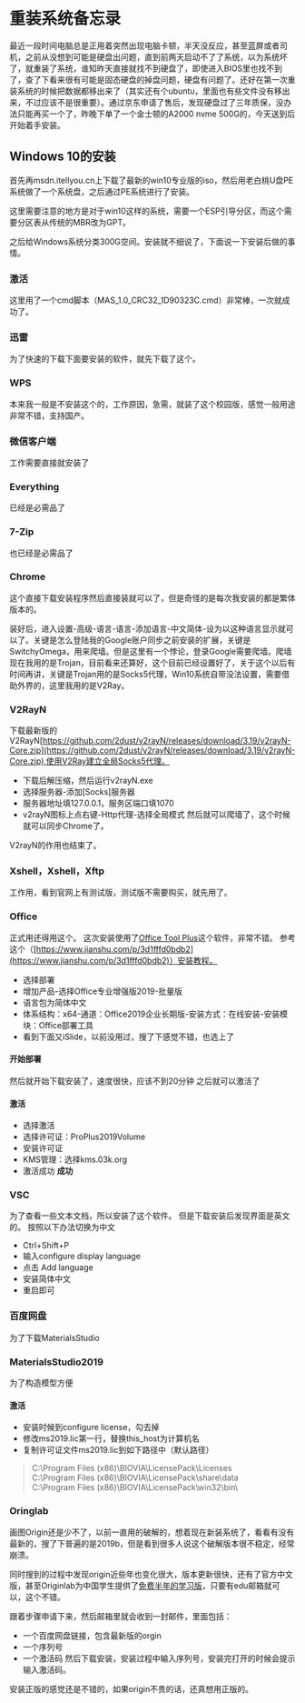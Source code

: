 # 重装系统备忘录
最近一段时间电脑总是正用着突然出现电脑卡顿，半天没反应，甚至蓝屏或者司机，之前从没想到可能是硬盘出问题，直到前两天启动不了了系统，以为系统坏了，就重装了系统，谁知昨天直接就找不到硬盘了，即使进入BIOS里也找不到了，查了下看来很有可能是固态硬盘的掉盘问题，硬盘有问题了。还好在第一次重装系统的时候把数据都移出来了（其实还有个ubuntu，里面也有些文件没有移出来，不过应该不是很重要）。通过京东申请了售后，发现硬盘过了三年质保，没办法只能再买一个了，昨晚下单了一个金士顿的A2000 nvme 500G的，今天送到后开始着手安装。
## Windows 10的安装
首先再msdn.itellyou.cn上下载了最新的win10专业版的iso，然后用老白桃U盘PE系统做了一个系统盘，之后通过PE系统进行了安装。

这里需要注意的地方是对于win10这样的系统，需要一个ESP引导分区，而这个需要分区表从传统的MBR改为GPT。

之后给Windows系统分类300G空间。安装就不细说了，下面说一下安装后做的事情。
### 激活
这里用了一个cmd脚本（MAS_1.0_CRC32_1D90323C.cmd）非常棒，一次就成功了。

### 迅雷
为了快速的下载下面要安装的软件，就先下载了这个。
### WPS
本来我一般是不安装这个的，工作原因，急需，就装了这个校园版，感觉一般用途非常不错，支持国产。
### 微信客户端
工作需要直接就安装了
### Everything
已经是必需品了
### 7-Zip
也已经是必需品了
### Chrome
这个直接下载安装程序然后直接装就可以了，但是奇怪的是每次我安装的都是繁体版本的。

装好后，进入设置-高级-语言-语言-添加语言-中文简体-设为以这种语言显示就可以了。关键是怎么登陆我的Google账户同步之前安装的扩展，关键是SwitchyOmega，用来爬墙。但是这里有一个悖论，登录Google需要爬墙。爬墙现在我用的是Trojan，目前看来还算好，这个目前已经设置好了，关于这个以后有时间再讲，关键是Trojan用的是Socks5代理，Win10系统自带没法设置，需要借助外界的，这里我用的是V2Ray。
### V2RayN
下载最新版的V2RayN[https://github.com/2dust/v2rayN/releases/download/3.19/v2rayN-Core.zip](https://github.com/2dust/v2rayN/releases/download/3.19/v2rayN-Core.zip),使用V2Ray建立全局Socks5代理。
* 下载后解压缩，然后运行v2rayN.exe
* 选择服务器-添加[Socks]服务器
* 服务器地址填127.0.0.1，服务区端口填1070
* v2rayN图标上点右键-Http代理-选择全局模式
然后就可以爬墙了，这个时候就可以同步Chrome了。

V2rayN的作用也结束了。
### Xshell，Xshell，Xftp
工作用，看到官网上有测试版，测试版不需要购买，就先用了。

### Office
正式用还得用这个。
这次安装使用了[Office Tool Plus](https://otp.landian.vip/zh-cn/download.html)这个软件，非常不错。
参考这个（[https://www.jianshu.com/p/3d1fffd0bdb2](https://www.jianshu.com/p/3d1fffd0bdb2)）安装教程。
* 选择部署
* 增加产品-选择Office专业增强版2019-批量版
* 语言包为简体中文
* 体系结构：x64-通道：Office2019企业长期版-安装方式：在线安装-安装模块：Office部署工具
* 看到下面又iSlide，以前没用过，搜了下感觉不错，也选上了
#### 开始部署
然后就开始下载安装了，速度很快，应该不到20分钟
之后就可以激活了
#### 激活
* 选择激活
* 选择许可证：ProPlus2019Volume
* 安装许可证
* KMS管理：选择kms.03k.org
* 激活成功
**成功**
### VSC
为了查看一些文本文档，所以安装了这个软件。
但是下载安装后发现界面是英文的。
按照以下办法切换为中文
* Ctrl+Shift+P
* 输入configure display language
* 点击 Add language
* 安装简体中文
* 重启即可
### 百度网盘
为了下载MaterialsStudio
### MaterialsStudio2019
为了构造模型方便
#### 激活
* 安装时候到configure license，勾去掉
* 修改ms2019.lic第一行，替换this_host为计算机名
* 复制许可证文件ms2019.lic到如下路径中（默认路径）
> C:\Program Files (x86)\BIOVIA\LicensePack\Licenses\
> C:\Program Files (x86)\BIOVIA\LicensePack\share\data\
> C:\Program Files (x86)\BIOVIA\LicensePack\win32\bin\

### Oringlab
画图Origin还是少不了，以前一直用的破解的，想着现在新装系统了，看看有没有最新的，搜了下普遍的是2019b，但是看到很多人说这个破解版本很不稳定，经常崩溃。

同时搜到的过程中发现origin近些年也变化很大，版本更新很快，还有了官方中文版，甚至Originlab为中国学生提供了[免费半年的学习版](https://my.originlab.com/forum/topic.asp?TOPIC_ID=22328)，只要有edu邮箱就可以，这个不错。

跟着步骤申请下来，然后邮箱里就会收到一封邮件，里面包括：
* 一个百度网盘链接，包含最新版的orgin
* 一个序列号
* 一个激活码
然后下载安装，安装过程中输入序列号，安装完打开的时候会提示输入激活码。

安装正版的感觉还是不错的，如果origin不贵的话，还真想用正版的。

